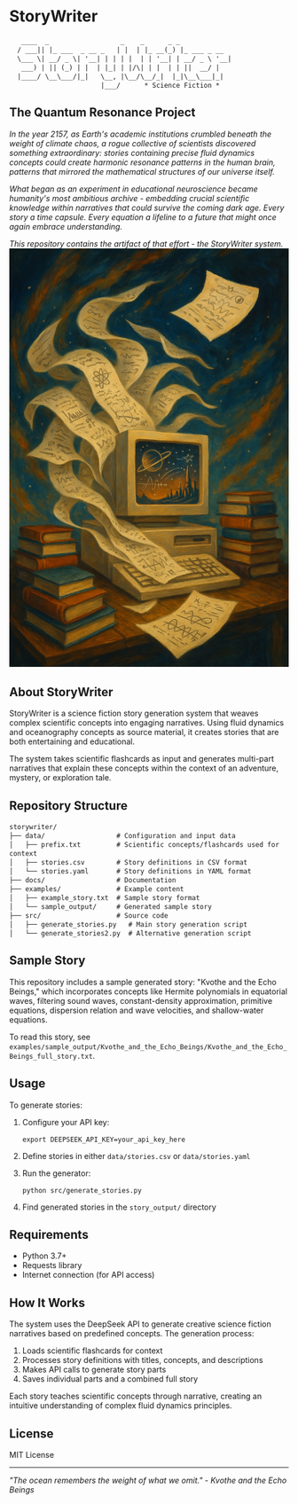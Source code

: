 # StoryWriter

```
   ____  _                  _    _      _ _            
  / ___|| |_ ___  _ __ _   | |  | |_ __(_) |_ ___ _ __ 
  \___ \| __/ _ \| '__| | | | |  | | '__| | __/ _ \ '__|
   ___) | || (_) | |  | |_| | |/\| | |  | | ||  __/ |   
  |____/ \__\___/|_|   \__, |\__/\__/_|  |_|\__\___|_|   
                       |___/      * Science Fiction *
```

## The Quantum Resonance Project

*In the year 2157, as Earth's academic institutions crumbled beneath the weight of climate chaos, a rogue collective of scientists discovered something extraordinary: stories containing precise fluid dynamics concepts could create harmonic resonance patterns in the human brain, patterns that mirrored the mathematical structures of our universe itself.*

*What began as an experiment in educational neuroscience became humanity's most ambitious archive - embedding crucial scientific knowledge within narratives that could survive the coming dark age. Every story a time capsule. Every equation a lifeline to a future that might once again embrace understanding.*

*This repository contains the artifact of that effort - the StoryWriter system.*
![StoryWriter](banner.png)

## About StoryWriter

StoryWriter is a science fiction story generation system that weaves complex scientific concepts into engaging narratives. Using fluid dynamics and oceanography concepts as source material, it creates stories that are both entertaining and educational.

The system takes scientific flashcards as input and generates multi-part narratives that explain these concepts within the context of an adventure, mystery, or exploration tale.

## Repository Structure

```
storywriter/
├── data/                  # Configuration and input data
│   ├── prefix.txt         # Scientific concepts/flashcards used for context 
│   ├── stories.csv        # Story definitions in CSV format
│   └── stories.yaml       # Story definitions in YAML format
├── docs/                  # Documentation
├── examples/              # Example content
│   ├── example_story.txt  # Sample story format
│   └── sample_output/     # Generated sample story
├── src/                   # Source code
│   ├── generate_stories.py   # Main story generation script
│   └── generate_stories2.py  # Alternative generation script
```

## Sample Story

This repository includes a sample generated story: "Kvothe and the Echo Beings," which incorporates concepts like Hermite polynomials in equatorial waves, filtering sound waves, constant-density approximation, primitive equations, dispersion relation and wave velocities, and shallow-water equations.

To read this story, see `examples/sample_output/Kvothe_and_the_Echo_Beings/Kvothe_and_the_Echo_Beings_full_story.txt`.

## Usage

To generate stories:

1. Configure your API key:
   ```
   export DEEPSEEK_API_KEY=your_api_key_here
   ```

2. Define stories in either `data/stories.csv` or `data/stories.yaml`

3. Run the generator:
   ```
   python src/generate_stories.py
   ```

4. Find generated stories in the `story_output/` directory

## Requirements

- Python 3.7+
- Requests library
- Internet connection (for API access)

## How It Works

The system uses the DeepSeek API to generate creative science fiction narratives based on predefined concepts. The generation process:

1. Loads scientific flashcards for context
2. Processes story definitions with titles, concepts, and descriptions
3. Makes API calls to generate story parts
4. Saves individual parts and a combined full story

Each story teaches scientific concepts through narrative, creating an intuitive understanding of complex fluid dynamics principles.

## License

MIT License

---

*"The ocean remembers the weight of what we omit." - Kvothe and the Echo Beings*